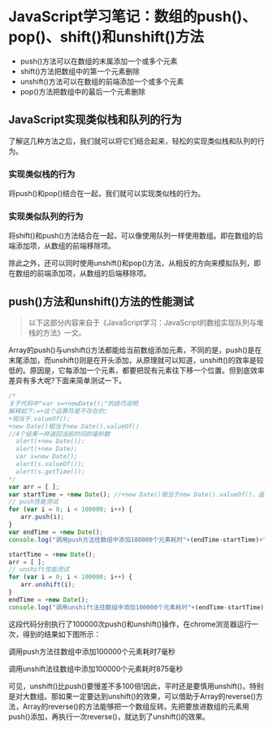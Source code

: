 # JavaScript学习笔记：数组的push()、pop()、shift()和unshift()方法

- push()方法可以在数组的末属添加一个或多个元素
- shift()方法把数组中的第一个元素删除
- unshift()方法可以在数组的前端添加一个或多个元素
- pop()方法把数组中的最后一个元素删除

## JavaScript实现类似栈和队列的行为

了解这几种方法之后，我们就可以将它们结合起来，轻松的实现类似栈和队列的行为。

### 实现类似栈的行为

将push()和pop()结合在一起，我们就可以实现类似栈的行为。

### 实现类似队列的行为

将shift()和push()方法结合在一起，可以像使用队列一样使用数组。即在数组的后端添加项，从数组的前端移除项。

除此之外，还可以同时使用unshift()和pop()方法，从相反的方向来模拟队列，即在数组的前端添加项，从数组的后端移除项。

## push()方法和unshift()方法的性能测试

> 以下这部分内容来自于《JavaScript学习：JavaScript的数组实现队列与堆栈的方法》一文。

Array的push()与unshift()方法都能给当前数组添加元素，不同的是，push()是在末尾添加，而unshift()则是在开头添加，从原理就可以知道，unshift()的效率是较低的。原因是，它每添加一个元素，都要把现有元素往下移一个位置。但到底效率差异有多大呢?下面来简单测试一下。

```javascript
/*
关于代码中"var s=+newDate();"的技巧说明
解释如下:=+这个运算符是不存在的;
+相当于.valueOf();
+new Date()相当于new Date().valueOf()
//4个结果一样返回当前时间的毫秒数
  alert(+new Date());
  alert(+new Date);
  var s=new Date();
  alert(s.valueOf());
  alert(s.getTime());
*/
var arr = [ ];
var startTime = +new Date(); //+new Date()相当于new Date().valueOf()，返回当前时间的毫秒数
// push性能测试
for (var i = 0; i < 100000; i++) { 
　　arr.push(i);
}
var endTime = +new Date();
console.log("调用push方法往数组中添加100000个元素耗时"+(endTime-startTime)+"毫秒"); 

startTime = +new Date();
arr = [ ];
// unshift性能测试
for (var i = 0; i < 100000; i++) { 
　　arr.unshift(i);
}
endTime = +new Date();
console.log("调用unshift法往数组中添加100000个元素耗时"+(endTime-startTime)+"毫秒"); 
```

这段代码分别执行了100000次push()和unshift()操作，在chrome浏览器运行一次，得到的结果如下图所示：

调用push方法往数组中添加100000个元素耗时7毫秒

调用unshift法往数组中添加100000个元素耗时875毫秒

可见，unshift()比push()要慢差不多100倍!因此，平时还是要慎用unshift()，特别是对大数组。那如果一定要达到unshift()的效果，可以借助于Array的reverse()方法，Array的reverse()的方法能够把一个数组反转。先把要放进数组的元素用push()添加，再执行一次reverse()，就达到了unshift()的效果。
